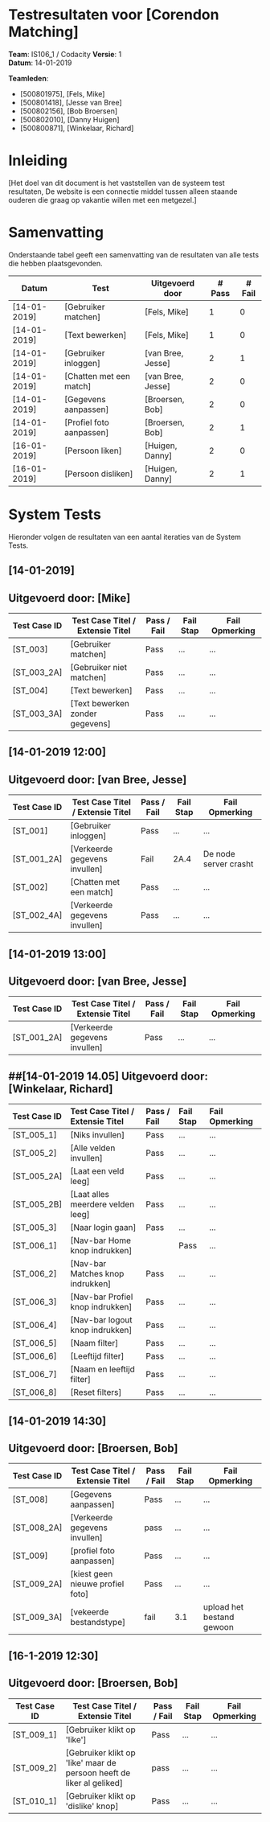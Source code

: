 # Testresultaten voor [Corendon Matching]
**Team**: IS106_1 / Codacity
**Versie**: 1  
**Datum**: 14-01-2019  

**Teamleden**:
- [500801975], [Fels, Mike]
- [500801418], [Jesse van Bree]
- [500802156], [Bob Broersen]
- [500802010], [Danny Huigen]
- [500800871], [Winkelaar, Richard]

# Inleiding
[Het doel van dit document is het vaststellen van de systeem test resultaten, De website is een connectie middel tussen alleen staande ouderen die graag op vakantie willen met een metgezel.]

# Samenvatting
Onderstaande tabel geeft een samenvatting van de resultaten van alle tests die hebben plaatsgevonden.

| Datum | Test | Uitgevoerd door | # Pass | # Fail |
|-|-|-|-|-|
| [14-01-2019] | [Gebruiker matchen] | [Fels, Mike] | 1 | 0 |
| [14-01-2019] | [Text bewerken] | [Fels, Mike] | 1 | 0 |
| [14-01-2019] | [Gebruiker inloggen] | [van Bree, Jesse] | 2 | 1 |
| [14-01-2019] | [Chatten met een match] | [van Bree, Jesse] | 2 | 0 |
| [14-01-2019] | [Gegevens aanpassen] | [Broersen, Bob] | 2 | 0 |
| [14-01-2019] | [Profiel foto aanpassen] | [Broersen, Bob] | 2 | 1 |
| [16-01-2019] | [Persoon liken] | [Huigen, Danny] | 2 | 0 |
| [16-01-2019] | [Persoon disliken] | [Huigen, Danny] | 2 | 1 

# System Tests
Hieronder volgen de resultaten van een aantal iteraties van de System Tests.

## [14-01-2019]
**Uitgevoerd door:** [Mike]  
---
| Test Case ID | Test Case Titel / Extensie Titel | Pass / Fail |  Fail Stap | Fail Opmerking |  
|-|-|-|-|-|
| [ST_003] | [Gebruiker matchen] | Pass | ... | ... |  
| [ST_003_2A] | [Gebruiker niet matchen] | Pass | ... | ... |  
| [ST_004] | [Text bewerken] | Pass | ... | ... |  
| [ST_003_3A] | [Text bewerken zonder gegevens] | Pass | ... | ... |  

## [14-01-2019 12:00]
**Uitgevoerd door:** [van Bree, Jesse]
---
| Test Case ID | Test Case Titel / Extensie Titel | Pass / Fail |  Fail Stap | Fail Opmerking |
|-|-|-|-|-|
| [ST_001] | [Gebruiker inloggen] | Pass | ... | ... |
| [ST_001_2A] | [Verkeerde gegevens invullen] | Fail | 2A.4 | De node server crasht |
| [ST_002] | [Chatten met een match] | Pass | ... | ... |
| [ST_002_4A] | [Verkeerde gegevens invullen] | Pass | ... | ... |

## [14-01-2019 13:00]
**Uitgevoerd door:** [van Bree, Jesse]
---
| Test Case ID | Test Case Titel / Extensie Titel | Pass / Fail |  Fail Stap | Fail Opmerking |
|-|-|-|-|-|
| [ST_001_2A] | [Verkeerde gegevens invullen] | Pass | ... | ... |

##[14-01-2019 14.05]
**Uitgevoerd door:** [Winkelaar, Richard]
---
| Test Case ID | Test Case Titel / Extensie Titel | Pass / Fail |  Fail Stap | Fail Opmerking |
|:------------|:---------------------------------|:------------|:-----------|:---------------|
|[ST_005_1]|[Niks invullen]|Pass|...|...|
|[ST_005_2]|[Alle velden invullen]|Pass|...|...|
|[ST_005_2A]|[Laat een veld leeg]|Pass|...|...|
|[ST_005_2B]|[Laat alles meerdere velden leeg]|Pass|...|...|
|[ST_005_3]|[Naar login gaan]|Pass|...|...|
|[ST_006_1]|[Nav-bar Home knop indrukken]||Pass|...|...|
|[ST_006_2]|[Nav-bar Matches knop indrukken]|Pass|...|...|
|[ST_006_3]|[Nav-bar Profiel knop indrukken]|Pass|...|...|
|[ST_006_4]|[Nav-bar logout knop indrukken]|Pass|...|...|
|[ST_006_5]|[Naam filter]|Pass|...|...|
|[ST_006_6]|[Leeftijd filter]|Pass|...|...|
|[ST_006_7]|[Naam en leeftijd filter]|Pass|...|...|
|[ST_006_8]|[Reset filters]|Pass|...|...|


## [14-01-2019 14:30]
**Uitgevoerd door:** [Broersen, Bob]
---
| Test Case ID | Test Case Titel / Extensie Titel | Pass / Fail |  Fail Stap | Fail Opmerking |
|-|-|-|-|-|
| [ST_008] | [Gegevens aanpassen] | Pass | ... | ... |
| [ST_008_2A] | [Verkeerde gegevens invullen] | pass | ... | ... |
| [ST_009] | [profiel foto aanpassen] | Pass | ... | ... |
| [ST_009_2A] | [kiest geen nieuwe profiel foto] | Pass | ... | ... |
| [ST_009_3A] | [vekeerde bestandstype] | fail | 3.1 | upload het bestand gewoon |

## [16-1-2019 12:30]
**Uitgevoerd door:** [Broersen, Bob]
---
| Test Case ID | Test Case Titel / Extensie Titel | Pass / Fail |  Fail Stap | Fail Opmerking |
|-|-|-|-|-|
| [ST_009_1] | [Gebruiker klikt op 'like'] | Pass | ... | ... |
| [ST_009_2] | [Gebruiker klikt op 'like' maar de persoon heeft de liker al geliked] | pass | ... | ... |
| [ST_010_1] | [Gebruiker klikt op 'dislike' knop] | Pass | ... | ... |



